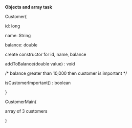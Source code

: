 **Objects and array task**

Customer{
 
 id: long

name: String

balance: double


create constructor for id, name, balance


 addToBalance(double value) : void
 
 /*
 balance greater than 10,000 then customer is important
 */
 
 isCustomerImportant() : boolean
 

}



CustomerMain{

array of 3 customers 



}
